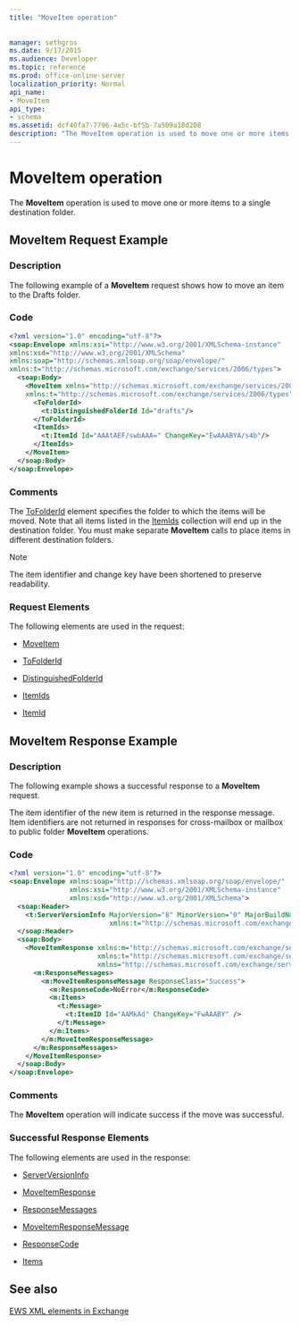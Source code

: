 ```yaml
---
title: "MoveItem operation"
 
 
manager: sethgros
ms.date: 9/17/2015
ms.audience: Developer
ms.topic: reference
ms.prod: office-online-server
localization_priority: Normal
api_name:
- MoveItem
api_type:
- schema
ms.assetid: dcf40fa7-7796-4a5c-bf5b-7a509a18d208
description: "The MoveItem operation is used to move one or more items to a single destination folder."
---
```


# MoveItem operation

The **MoveItem** operation is used to move one or more items to a single destination folder. 
  
## MoveItem Request Example

### Description

The following example of a **MoveItem** request shows how to move an item to the Drafts folder. 
  
### Code

```XML
<?xml version="1.0" encoding="utf-8"?>
<soap:Envelope xmlns:xsi="http://www.w3.org/2001/XMLSchema-instance"
xmlns:xsd="http://www.w3.org/2001/XMLSchema"
xmlns:soap="http://schemas.xmlsoap.org/soap/envelope/"
xmlns:t="http://schemas.microsoft.com/exchange/services/2006/types">
  <soap:Body>
    <MoveItem xmlns="http://schemas.microsoft.com/exchange/services/2006/messages"
    xmlns:t="http://schemas.microsoft.com/exchange/services/2006/types">
      <ToFolderId>
        <t:DistinguishedFolderId Id="drafts"/>
      </ToFolderId>
      <ItemIds>
        <t:ItemId Id="AAAtAEF/swbAAA=" ChangeKey="EwAAABYA/s4b"/>
      </ItemIds>
    </MoveItem>
  </soap:Body>
</soap:Envelope>
```

### Comments

The [ToFolderId](tofolderid.md) element specifies the folder to which the items will be moved. Note that all items listed in the [ItemIds](itemids.md) collection will end up in the destination folder. You must make separate **MoveItem** calls to place items in different destination folders. 
  
> [!NOTE]
> The item identifier and change key have been shortened to preserve readability. 
  
### Request Elements

The following elements are used in the request:
  
- [MoveItem](moveitem.md)
    
- [ToFolderId](tofolderid.md)
    
- [DistinguishedFolderId](distinguishedfolderid.md)
    
- [ItemIds](itemids.md)
    
- [ItemId](itemid.md)
    
## MoveItem Response Example

### Description

The following example shows a successful response to a **MoveItem** request. 
  
The item identifier of the new item is returned in the response message. Item identifiers are not returned in responses for cross-mailbox or mailbox to public folder **MoveItem** operations. 
  
### Code

```XML
<?xml version="1.0" encoding="utf-8"?>
<soap:Envelope xmlns:soap="http://schemas.xmlsoap.org/soap/envelope/" 
               xmlns:xsi="http://www.w3.org/2001/XMLSchema-instance" 
               xmlns:xsd="http://www.w3.org/2001/XMLSchema">
  <soap:Header>
    <t:ServerVersionInfo MajorVersion="8" MinorVersion="0" MajorBuildNumber="662" MinorBuildNumber="0" 
                         xmlns:t="http://schemas.microsoft.com/exchange/services/2006/types"/>
  </soap:Header>
  <soap:Body>
    <MoveItemResponse xmlns:m="http://schemas.microsoft.com/exchange/services/2006/messages" 
                      xmlns:t="http://schemas.microsoft.com/exchange/services/2006/types" 
                      xmlns="http://schemas.microsoft.com/exchange/services/2006/messages">
      <m:ResponseMessages>
        <m:MoveItemResponseMessage ResponseClass="Success">
          <m:ResponseCode>NoError</m:ResponseCode>
          <m:Items>
            <t:Message>
              <t:ItemID Id="AAMkAd" ChangeKey="FwAAABY" />
            </t:Message>
          </m:Items>
        </m:MoveItemResponseMessage>
      </m:ResponseMessages>
    </MoveItemResponse>
  </soap:Body>
</soap:Envelope>
```

### Comments

The **MoveItem** operation will indicate success if the move was successful. 
  
### Successful Response Elements

The following elements are used in the response:
  
- [ServerVersionInfo](serverversioninfo.md)
    
- [MoveItemResponse](moveitemresponse.md)
    
- [ResponseMessages](responsemessages.md)
    
- [MoveItemResponseMessage](moveitemresponsemessage.md)
    
- [ResponseCode](responsecode.md)
    
- [Items](items.md)
    
## See also



[EWS XML elements in Exchange](ews-xml-elements-in-exchange.md)

